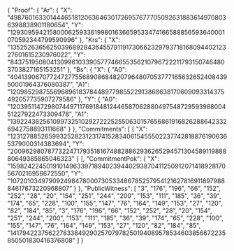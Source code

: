{
    "Proof": {
        "Ar": {
            "X": "4987601633014446518120636463017269576777050926318836149708036398838901180654",
            "Y": "12930959421580006259336199801636659533474166588856593640001070592344799590996"
        },
        "Krs": {
            "X": "13525263656250396892843645579119173066232979371816809440212327601615230976022",
            "Y": "8437519508041309961033905777466553562107967222117931507464803703827165153251"
        },
        "Bs": {
            "X": {
                "A0": "4041390670772472775568908684820796480705377716563265240843950001964376080387",
                "A1": "12098529875569689618378448977985522913868638170609093314375492057735907279586"
            },
            "Y": {
                "A0": "12039511472980744971176918481244658706288049754872959398800451227922473309478",
                "A1": "1392243825610997325102927222525506301576568619168262886423326942758893111668"
            }
        },
        "Commitments": [
            {
                "X": "12312788526599325282312317415283406154555022377428188761906365379000314383694",
                "Y": "20096298078773224717935181674882886293626529457130458911988880649385865046323"
            }
        ],
        "CommitmentPok": {
            "X": "15982422450191014963397189402394402938704112509120714189281705670216956672550",
            "Y": "10720103497909249847800073053348678525795412162781691189798884617673220968807"
        }
    },
    "PublicWitness": [
        "3",
        "176",
        "196",
        "66",
        "152",
        "252",
        "28",
        "20",
        "154",
        "251",
        "244",
        "200",
        "153",
        "111",
        "185",
        "36",
        "39",
        "174",
        "65",
        "228",
        "100",
        "155",
        "147",
        "76",
        "164",
        "149",
        "153",
        "27",
        "120",
        "82",
        "184",
        "85",
        "3",
        "176",
        "196",
        "66",
        "152",
        "252",
        "28",
        "20",
        "154",
        "251",
        "244",
        "200",
        "153",
        "111",
        "185",
        "36",
        "39",
        "174",
        "65",
        "228",
        "100",
        "155",
        "147",
        "76",
        "164",
        "149",
        "153",
        "27",
        "120",
        "82",
        "184",
        "85",
        "14179422375622783384929025707978250194089578534603856672235850501830416376808"
    ]
}
